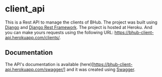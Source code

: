 # client_api

This is a Rest API to manage the clients of BHub. The project was built using [Django](https://docs.djangoproject.com/en/4.0/) and [Django Rest Framework](https://www.django-rest-framework.org/).
The project is hosted at Heroku. And you can make yours requests using the following URL: https://bhub-client-api.herokuapp.com/clients/. 

## Documentation

The API's documentation is available (here)[https://bhub-client-api.herokuapp.com/swagger/] and it was created using [Swagger](https://swagger.io/).
